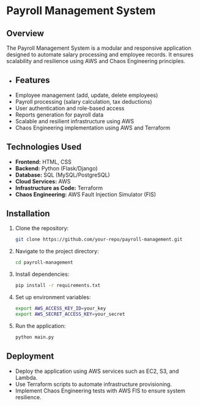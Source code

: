 # Payroll Management System

## Overview
The Payroll Management System is a modular and responsive application designed to automate salary processing and employee records. It ensures scalability and resilience using AWS and Chaos Engineering principles.

- ## Features
- Employee management (add, update, delete employees)
- Payroll processing (salary calculation, tax deductions)
- User authentication and role-based access
- Reports generation for payroll data
- Scalable and resilient infrastructure using AWS
- Chaos Engineering implementation using AWS and Terraform

## Technologies Used
- **Frontend:** HTML, CSS
- **Backend:** Python (Flask/Django)
- **Database:** SQL (MySQL/PostgreSQL)
- **Cloud Services:** AWS
- **Infrastructure as Code:** Terraform
- **Chaos Engineering:** AWS Fault Injection Simulator (FIS)

## Installation
1. Clone the repository:
   ```sh
   git clone https://github.com/your-repo/payroll-management.git
   ```
2. Navigate to the project directory:
   ```sh
   cd payroll-management
   ```
3. Install dependencies:
   ```sh
   pip install -r requirements.txt
   ```
4. Set up environment variables:
   ```sh
   export AWS_ACCESS_KEY_ID=your_key
   export AWS_SECRET_ACCESS_KEY=your_secret
   ```
5. Run the application:
   ```sh
   python main.py
   ```

## Deployment
- Deploy the application using AWS services such as EC2, S3, and Lambda.
- Use Terraform scripts to automate infrastructure provisioning.
- Implement Chaos Engineering tests with AWS FIS to ensure system resilience.



